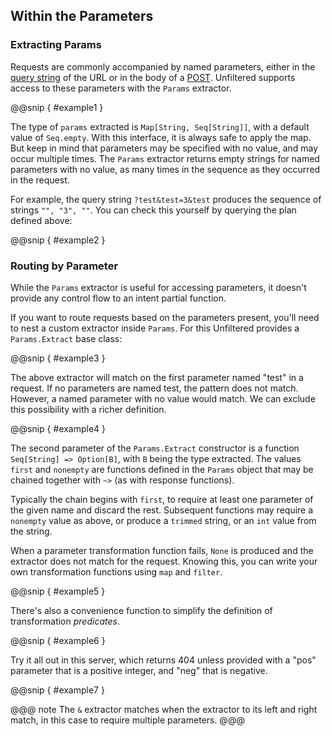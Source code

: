 Within the Parameters
---------------------

### Extracting Params

Requests are commonly accompanied by named parameters, either in the
[query string][query] of the URL or in the body of a
[POST][post]. Unfiltered supports access to these parameters with the
`Params` extractor.

[query]: https://en.wikipedia.org/wiki/Query_string
[post]: https://en.wikipedia.org/wiki/POST_%28HTTP%29#Use_for_submitting_web_forms

@@snip [ ](../../scala/06/b.scala) { #example1 }

The type of `params` extracted is `Map[String, Seq[String]]`, with a
default value of `Seq.empty`. With this interface, it is always safe
to apply the map. But keep in mind that parameters may be specified
with no value, and may occur multiple times. The `Params` extractor
returns empty strings for named parameters with no value, as many
times in the sequence as they occurred in the request.

For example, the query string `?test&test=3&test` produces the
sequence of strings `"", "3", ""`. You can check this yourself by
querying the plan defined above:

@@snip [ ](../../scala/06/b.scala) { #example2 }

### Routing by Parameter

While the `Params` extractor is useful for accessing parameters, it
doesn't provide any control flow to an intent partial function.

If you want to route requests based on the parameters present, you'll
need to nest a custom extractor inside `Params`. For this Unfiltered
provides a `Params.Extract` base class:


@@snip [ ](../../scala/06/b.scala) { #example3 }

The above extractor will match on the first parameter named "test" in
a request. If no parameters are named test, the pattern does not
match. However, a named parameter with no value would match. We can
exclude this possibility with a richer definition.

@@snip [ ](../../scala/06/b.scala) { #example4 }

The second parameter of the `Params.Extract` constructor is a function
`Seq[String] => Option[B]`, with `B` being the type extracted. The
values `first` and `nonempty` are functions defined in the `Params`
object that may be chained together with `~>` (as with response
functions).

Typically the chain begins with `first`, to require at least one
parameter of the given name and discard the rest. Subsequent functions
may require a `nonempty` value as above, or produce a `trimmed`
string, or an `int` value from the string.

When a parameter transformation function fails, `None` is produced and
the extractor does not match for the request. Knowing this, you can
write your own transformation functions using `map` and `filter`.

@@snip [ ](../../scala/06/b.scala) { #example5 }

There's also a convenience function to simplify the definition of
transformation *predicates*.

@@snip [ ](../../scala/06/b.scala) { #example6 }

Try it all out in this server, which returns 404 unless provided with
a "pos" parameter that is a positive integer, and "neg" that is
negative.

@@snip [ ](../../scala/06/b.scala) { #example7 }

@@@ note
The `&` extractor matches when the extractor to its left and right
match, in this case to require multiple parameters.
@@@
